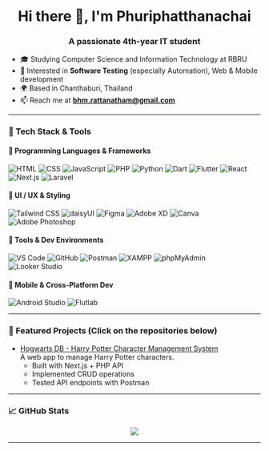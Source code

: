 <h1 align="center">Hi there 👋, I'm Phuriphatthanachai</h1>
<h3 align="center">A passionate 4th-year IT student</h3>

- 🎓 Studying Computer Science and Information Technology at RBRU  
- 🔬 Interested in **Software Testing** (especially Automation), Web & Mobile development  
- 🌍 Based in Chanthaburi, Thailand  
- 📫 Reach me at **bhm.rattanatham@gmail.com**

---

### 🚀 Tech Stack & Tools

#### 🧠 Programming Languages & Frameworks
![HTML](https://img.shields.io/badge/HTML-E34F26?style=flat&logo=html5&logoColor=white)
![CSS](https://img.shields.io/badge/CSS-1572B6?style=flat&logo=css3)
![JavaScript](https://img.shields.io/badge/JavaScript-F7DF1E?style=flat&logo=javascript&logoColor=000)
![PHP](https://img.shields.io/badge/PHP-777BB4?style=flat&logo=php)
![Python](https://img.shields.io/badge/Python-3776AB?style=flat&logo=python)
![Dart](https://img.shields.io/badge/Dart-0175C2?style=flat&logo=dart)
![Flutter](https://img.shields.io/badge/Flutter-02569B?style=flat&logo=flutter)
![React](https://img.shields.io/badge/React-20232a?style=flat&logo=react)
![Next.js](https://img.shields.io/badge/Next.js-000000?style=flat&logo=nextdotjs&logoColor=white)
![Laravel](https://img.shields.io/badge/Laravel-FF2D20?style=flat&logo=laravel)

#### 🎨 UI / UX & Styling
![Tailwind CSS](https://img.shields.io/badge/Tailwind_CSS-38B2AC?style=flat&logo=tailwind-css)
![daisyUI](https://img.shields.io/badge/daisyUI-4E46E5?style=flat&logo=tailwind-css)
![Figma](https://img.shields.io/badge/Figma-F24E1E?style=flat&logo=figma)
![Adobe XD](https://img.shields.io/badge/Adobe_XD-FF61F6?style=flat&logo=adobexd)
![Canva](https://img.shields.io/badge/Canva-00C4CC?style=flat&logo=canva)
![Adobe Photoshop](https://img.shields.io/badge/Adobe_Photoshop-31A8FF?style=flat&logo=adobe-photoshop&logoColor=white)

#### 🔧 Tools & Dev Environments
![VS Code](https://img.shields.io/badge/VS_Code-007ACC?style=flat&logo=visual-studio-code)
![GitHub](https://img.shields.io/badge/GitHub-181717?style=flat&logo=github)
![Postman](https://img.shields.io/badge/Postman-FF6C37?style=flat&logo=postman)
![XAMPP](https://img.shields.io/badge/XAMPP-FB7A24?style=flat&logo=xampp)
![phpMyAdmin](https://img.shields.io/badge/phpMyAdmin-6C78AF?style=flat)
![Looker Studio](https://img.shields.io/badge/Looker_Studio-4285F4?style=flat&logo=googleanalytics)

#### 📱 Mobile & Cross-Platform Dev
![Android Studio](https://img.shields.io/badge/Android_Studio-3DDC84?style=flat&logo=android-studio)
![Flutlab](https://img.shields.io/badge/Flutlab-02569B?style=flat&logo=flutter)

---

### 📂 Featured Projects (Click on the repositories below)
- [Hogwarts DB - Harry Potter Character Management System](https://github.com/ctrlfaith/hogwarts-db)  
  A web app to manage Harry Potter characters.  
  - Built with Next.js + PHP API
  - Implemented CRUD operations
  - Tested API endpoints with Postman
---

### 📈 GitHub Stats

<p align="center">
  <img src="https://github-readme-stats.vercel.app/api?username=ctrlfaith&show_icons=true&theme=tokyonight" />
</p>

---
